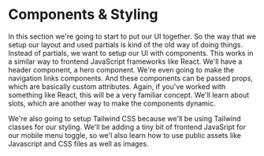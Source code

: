 # Components & Styling

In this section we're going to start to put our UI together. So the way that we setup our layout and used partials is kind of the old way of doing things. Instead of partials, we want to setup our UI with components. This works in a similar way to frontend JavaScript frameworks like React. We'll have a header component, a hero component. We're even going to make the navigation links components. And these components can be passed props, which are basically custom attributes. Again, if you've worked with something like React, this will be a very familiar concept. We'll learn about slots, which are another way to make the components dynamic.

We're also going to setup Tailwind CSS because we'll be using Tailwind classes for our styling. We'll be adding a tiny bit of frontend JavaSript for our mobile menu toggle, so we'l also learn how to use public assets like Javascript and CSS files as well as images.
